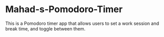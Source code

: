 # Mahad-s-Pomodoro-Timer
This is a Pomodoro timer app that allows users to set a work session and break time, and toggle between them.
